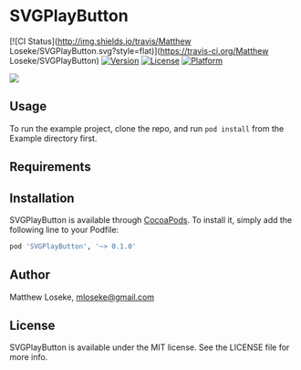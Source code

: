 # SVGPlayButton

[![CI Status](http://img.shields.io/travis/Matthew Loseke/SVGPlayButton.svg?style=flat)](https://travis-ci.org/Matthew Loseke/SVGPlayButton)
[![Version](https://img.shields.io/cocoapods/v/SVGPlayButton.svg?style=flat)](http://cocoapods.org/pods/SVGPlayButton)
[![License](https://img.shields.io/cocoapods/l/SVGPlayButton.svg?style=flat)](http://cocoapods.org/pods/SVGPlayButton)
[![Platform](https://img.shields.io/cocoapods/p/SVGPlayButton.svg?style=flat)](http://cocoapods.org/pods/SVGPlayButton)

![](https://drive.google.com/file/d/0B1sheCiOioYGc1NpLWpKd3QxdDA/view?usp=sharing)

## Usage

To run the example project, clone the repo, and run `pod install` from the Example directory first.

## Requirements

## Installation

SVGPlayButton is available through [CocoaPods](http://cocoapods.org). To install
it, simply add the following line to your Podfile:

```ruby
pod 'SVGPlayButton', '~> 0.1.0'
```

## Author

Matthew Loseke, mloseke@gmail.com

## License

SVGPlayButton is available under the MIT license. See the LICENSE file for more info.
